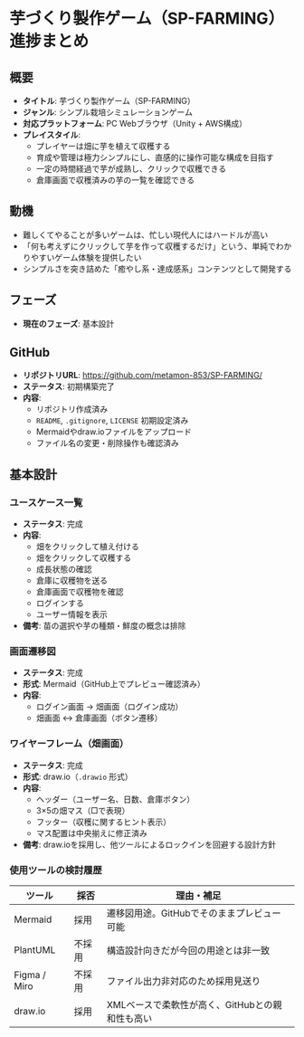 
# 芋づくり製作ゲーム（SP-FARMING）進捗まとめ

## 概要

- **タイトル**: 芋づくり製作ゲーム（SP-FARMING）
- **ジャンル**: シンプル栽培シミュレーションゲーム
- **対応プラットフォーム**: PC Webブラウザ（Unity + AWS構成）
- **プレイスタイル**:
  - プレイヤーは畑に芋を植えて収穫する
  - 育成や管理は極力シンプルにし、直感的に操作可能な構成を目指す
  - 一定の時間経過で芋が成熟し、クリックで収穫できる
  - 倉庫画面で収穫済みの芋の一覧を確認できる

## 動機

- 難しくてやることが多いゲームは、忙しい現代人にはハードルが高い
- 「何も考えずにクリックして芋を作って収穫するだけ」という、単純でわかりやすいゲーム体験を提供したい
- シンプルさを突き詰めた「癒やし系・達成感系」コンテンツとして開発する

## フェーズ

- **現在のフェーズ**: 基本設計

## GitHub

- **リポジトリURL**: https://github.com/metamon-853/SP-FARMING/
- **ステータス**: 初期構築完了
- **内容**:
  - リポジトリ作成済み
  - `README`, `.gitignore`, `LICENSE` 初期設定済み
  - Mermaidやdraw.ioファイルをアップロード
  - ファイル名の変更・削除操作も確認済み

## 基本設計

### ユースケース一覧

- **ステータス**: 完成
- **内容**:
  - 畑をクリックして植え付ける
  - 畑をクリックして収穫する
  - 成長状態の確認
  - 倉庫に収穫物を送る
  - 倉庫画面で収穫物を確認
  - ログインする
  - ユーザー情報を表示
- **備考**: 苗の選択や芋の種類・鮮度の概念は排除

### 画面遷移図

- **ステータス**: 完成
- **形式**: Mermaid（GitHub上でプレビュー確認済み）
- **内容**:
  - ログイン画面 → 畑画面（ログイン成功）
  - 畑画面 ↔ 倉庫画面（ボタン遷移）

### ワイヤーフレーム（畑画面）

- **ステータス**: 完成
- **形式**: draw.io（`.drawio` 形式）
- **内容**:
  - ヘッダー（ユーザー名、日数、倉庫ボタン）
  - 3×5の畑マス（□で表現）
  - フッター（収穫に関するヒント表示）
  - マス配置は中央揃えに修正済み
- **備考**: draw.ioを採用し、他ツールによるロックインを回避する設計方針

### 使用ツールの検討履歴

| ツール        | 採否     | 理由・補足                                     |
|---------------|----------|------------------------------------------------|
| Mermaid       | 採用     | 遷移図用途。GitHubでそのままプレビュー可能    |
| PlantUML      | 不採用   | 構造設計向きだが今回の用途とは非一致           |
| Figma / Miro  | 不採用   | ファイル出力非対応のため採用見送り             |
| draw.io       | 採用     | XMLベースで柔軟性が高く、GitHubとの親和性も高い |
